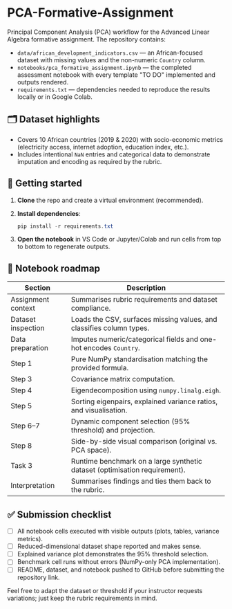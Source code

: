 # PCA-Formative-Assignment

Principal Component Analysis (PCA) workflow for the Advanced Linear Algebra formative assignment. The repository contains:

- `data/african_development_indicators.csv` &mdash; an African-focused dataset with missing values and the non-numeric `Country` column.
- `notebooks/pca_formative_assignment.ipynb` &mdash; the completed assessment notebook with every template "TO DO" implemented and outputs rendered.
- `requirements.txt` &mdash; dependencies needed to reproduce the results locally or in Google Colab.

## 🗂️ Dataset highlights

- Covers 10 African countries (2019 &amp; 2020) with socio-economic metrics (electricity access, internet adoption, education index, etc.).
- Includes intentional `NaN` entries and categorical data to demonstrate imputation and encoding as required by the rubric.

## 🚀 Getting started

1. **Clone** the repo and create a virtual environment (recommended).
2. **Install dependencies**:

	```powershell
	pip install -r requirements.txt
	```

3. **Open the notebook** in VS Code or Jupyter/Colab and run cells from top to bottom to regenerate outputs.

## 🧭 Notebook roadmap

| Section | Description |
| --- | --- |
| Assignment context | Summarises rubric requirements and dataset compliance. |
| Dataset inspection | Loads the CSV, surfaces missing values, and classifies column types. |
| Data preparation | Imputes numeric/categorical fields and one-hot encodes `Country`. |
| Step 1 | Pure NumPy standardisation matching the provided formula. |
| Step 3 | Covariance matrix computation. |
| Step 4 | Eigendecomposition using `numpy.linalg.eigh`. |
| Step 5 | Sorting eigenpairs, explained variance ratios, and visualisation. |
| Step 6–7 | Dynamic component selection (95% threshold) and projection. |
| Step 8 | Side-by-side visual comparison (original vs. PCA space). |
| Task 3 | Runtime benchmark on a large synthetic dataset (optimisation requirement). |
| Interpretation | Summarises findings and ties them back to the rubric. |

## ✅ Submission checklist

- [ ] All notebook cells executed with visible outputs (plots, tables, variance metrics).
- [ ] Reduced-dimensional dataset shape reported and makes sense.
- [ ] Explained variance plot demonstrates the 95% threshold selection.
- [ ] Benchmark cell runs without errors (NumPy-only PCA implementation).
- [ ] README, dataset, and notebook pushed to GitHub before submitting the repository link.

Feel free to adapt the dataset or threshold if your instructor requests variations; just keep the rubric requirements in mind.
